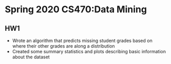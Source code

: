 # Spring 2020 CS470:Data Mining

## HW1
- Wrote an algorithm that predicts missing student grades based on where their other grades are along a distribution
- Created some summary statistics and plots describing basic information about the dataset
